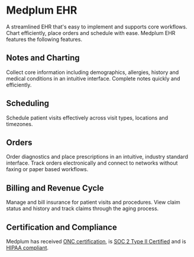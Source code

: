 # Medplum EHR

A streamlined EHR that's easy to implement and supports core workflows. Chart efficiently, place orders and schedule with ease. Medplum EHR features the following features.

## Notes and Charting

Collect core information including demographics, allergies, history and medical conditions in an intuitive interface. Complete notes quickly and efficiently.

## Scheduling

Schedule patient visits effectively across visit types, locations and timezones.

## Orders

Order diagnostics and place prescriptions in an intuitive, industry standard interface. Track orders electronically and connect to networks without faxing or paper based workflows.

## Billing and Revenue Cycle

Manage and bill insurance for patient visits and procedures. View claim status and history and track claims through the aging process.

## Certification and Compliance

Medplum has received [ONC certification](https://www.medplum.com/docs/compliance/onc), is [SOC 2 Type II Certified](/docs/compliance/soc2) and is [HIPAA compliant](/docs/compliance/hipaa).
